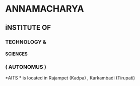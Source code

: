 # ANNAMACHARYA 
## iNSTITUTE OF 
### TECHNOLOGY &
#### SCIENCES

### ( AUTONOMUS )

*AITS * is located in Rajampet (Kadpa) , Karkambadi (Tirupati)
